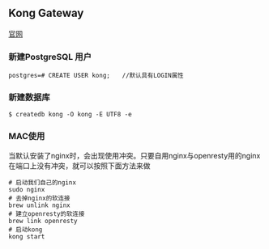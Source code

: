 ## Kong Gateway

[官网](https://getkong.org)

### 新建PostgreSQL 用户
~~~
postgres=# CREATE USER kong;　　//默认具有LOGIN属性
~~~

### 新建数据库
~~~
$ createdb kong -O kong -E UTF8 -e
~~~

### MAC使用
当默认安装了nginx时，会出现使用冲突。只要自用nginx与openresty用的nginx在端口上没有冲突，就可以按照下面方法来做
~~~
# 启动我们自己的nginx
sudo nginx
# 去掉nginx的软连接
brew unlink nginx
# 建立openresty的软连接
brew link openresty
# 启动kong
kong start
~~~